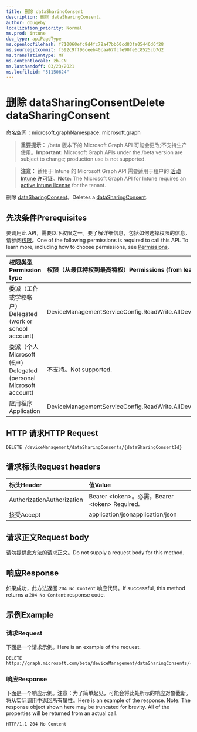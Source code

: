 ```yaml
---
title: 删除 dataSharingConsent
description: 删除 dataSharingConsent。
author: dougeby
localization_priority: Normal
ms.prod: intune
doc_type: apiPageType
ms.openlocfilehash: f710060efc9d4fc78a47bb60cd83fa05446d6f28
ms.sourcegitcommit: f592c9ff96ceeb40caa67fcfe90fe6c8525cb7d2
ms.translationtype: MT
ms.contentlocale: zh-CN
ms.lasthandoff: 03/23/2021
ms.locfileid: "51150624"
---
```

# <a name="delete-datasharingconsent"></a><span data-ttu-id="c0891-103">删除 dataSharingConsent</span><span class="sxs-lookup"><span data-stu-id="c0891-103">Delete dataSharingConsent</span></span>

<span data-ttu-id="c0891-104">命名空间：microsoft.graph</span><span class="sxs-lookup"><span data-stu-id="c0891-104">Namespace: microsoft.graph</span></span>

> <span data-ttu-id="c0891-105">**重要提示：** /beta 版本下的 Microsoft Graph API 可能会更改;不支持生产使用。</span><span class="sxs-lookup"><span data-stu-id="c0891-105">**Important:** Microsoft Graph APIs under the /beta version are subject to change; production use is not supported.</span></span>

> <span data-ttu-id="c0891-106">**注意：** 适用于 Intune 的 Microsoft Graph API 需要适用于租户的 [活动 Intune 许可证](https://go.microsoft.com/fwlink/?linkid=839381)。</span><span class="sxs-lookup"><span data-stu-id="c0891-106">**Note:** The Microsoft Graph API for Intune requires an [active Intune license](https://go.microsoft.com/fwlink/?linkid=839381) for the tenant.</span></span>

<span data-ttu-id="c0891-107">删除 [dataSharingConsent](../resources/intune-devices-datasharingconsent.md)。</span><span class="sxs-lookup"><span data-stu-id="c0891-107">Deletes a [dataSharingConsent](../resources/intune-devices-datasharingconsent.md).</span></span>

## <a name="prerequisites"></a><span data-ttu-id="c0891-108">先决条件</span><span class="sxs-lookup"><span data-stu-id="c0891-108">Prerequisites</span></span>
<span data-ttu-id="c0891-p101">要调用此 API，需要以下权限之一。要了解详细信息，包括如何选择权限的信息，请参阅[权限](/graph/permissions-reference)。</span><span class="sxs-lookup"><span data-stu-id="c0891-p101">One of the following permissions is required to call this API. To learn more, including how to choose permissions, see [Permissions](/graph/permissions-reference).</span></span>

|<span data-ttu-id="c0891-111">权限类型</span><span class="sxs-lookup"><span data-stu-id="c0891-111">Permission type</span></span>|<span data-ttu-id="c0891-112">权限（从最低特权到最高特权）</span><span class="sxs-lookup"><span data-stu-id="c0891-112">Permissions (from least to most privileged)</span></span>|
|:---|:---|
|<span data-ttu-id="c0891-113">委派（工作或学校帐户）</span><span class="sxs-lookup"><span data-stu-id="c0891-113">Delegated (work or school account)</span></span>|<span data-ttu-id="c0891-114">DeviceManagementServiceConfig.ReadWrite.All</span><span class="sxs-lookup"><span data-stu-id="c0891-114">DeviceManagementServiceConfig.ReadWrite.All</span></span>|
|<span data-ttu-id="c0891-115">委派（个人 Microsoft 帐户）</span><span class="sxs-lookup"><span data-stu-id="c0891-115">Delegated (personal Microsoft account)</span></span>|<span data-ttu-id="c0891-116">不支持。</span><span class="sxs-lookup"><span data-stu-id="c0891-116">Not supported.</span></span>|
|<span data-ttu-id="c0891-117">应用程序</span><span class="sxs-lookup"><span data-stu-id="c0891-117">Application</span></span>|<span data-ttu-id="c0891-118">DeviceManagementServiceConfig.ReadWrite.All</span><span class="sxs-lookup"><span data-stu-id="c0891-118">DeviceManagementServiceConfig.ReadWrite.All</span></span>|

## <a name="http-request"></a><span data-ttu-id="c0891-119">HTTP 请求</span><span class="sxs-lookup"><span data-stu-id="c0891-119">HTTP Request</span></span>
<!-- {
  "blockType": "ignored"
}
-->
``` http
DELETE /deviceManagement/dataSharingConsents/{dataSharingConsentId}
```

## <a name="request-headers"></a><span data-ttu-id="c0891-120">请求标头</span><span class="sxs-lookup"><span data-stu-id="c0891-120">Request headers</span></span>
|<span data-ttu-id="c0891-121">标头</span><span class="sxs-lookup"><span data-stu-id="c0891-121">Header</span></span>|<span data-ttu-id="c0891-122">值</span><span class="sxs-lookup"><span data-stu-id="c0891-122">Value</span></span>|
|:---|:---|
|<span data-ttu-id="c0891-123">Authorization</span><span class="sxs-lookup"><span data-stu-id="c0891-123">Authorization</span></span>|<span data-ttu-id="c0891-124">Bearer &lt;token&gt;。必需。</span><span class="sxs-lookup"><span data-stu-id="c0891-124">Bearer &lt;token&gt; Required.</span></span>|
|<span data-ttu-id="c0891-125">接受</span><span class="sxs-lookup"><span data-stu-id="c0891-125">Accept</span></span>|<span data-ttu-id="c0891-126">application/json</span><span class="sxs-lookup"><span data-stu-id="c0891-126">application/json</span></span>|

## <a name="request-body"></a><span data-ttu-id="c0891-127">请求正文</span><span class="sxs-lookup"><span data-stu-id="c0891-127">Request body</span></span>
<span data-ttu-id="c0891-128">请勿提供此方法的请求正文。</span><span class="sxs-lookup"><span data-stu-id="c0891-128">Do not supply a request body for this method.</span></span>

## <a name="response"></a><span data-ttu-id="c0891-129">响应</span><span class="sxs-lookup"><span data-stu-id="c0891-129">Response</span></span>
<span data-ttu-id="c0891-130">如果成功，此方法返回 `204 No Content` 响应代码。</span><span class="sxs-lookup"><span data-stu-id="c0891-130">If successful, this method returns a `204 No Content` response code.</span></span>

## <a name="example"></a><span data-ttu-id="c0891-131">示例</span><span class="sxs-lookup"><span data-stu-id="c0891-131">Example</span></span>

### <a name="request"></a><span data-ttu-id="c0891-132">请求</span><span class="sxs-lookup"><span data-stu-id="c0891-132">Request</span></span>
<span data-ttu-id="c0891-133">下面是一个请求示例。</span><span class="sxs-lookup"><span data-stu-id="c0891-133">Here is an example of the request.</span></span>
``` http
DELETE https://graph.microsoft.com/beta/deviceManagement/dataSharingConsents/{dataSharingConsentId}
```

### <a name="response"></a><span data-ttu-id="c0891-134">响应</span><span class="sxs-lookup"><span data-stu-id="c0891-134">Response</span></span>
<span data-ttu-id="c0891-p102">下面是一个响应示例。注意：为了简单起见，可能会将此处所示的响应对象截断。将从实际调用中返回所有属性。</span><span class="sxs-lookup"><span data-stu-id="c0891-p102">Here is an example of the response. Note: The response object shown here may be truncated for brevity. All of the properties will be returned from an actual call.</span></span>
``` http
HTTP/1.1 204 No Content
```





